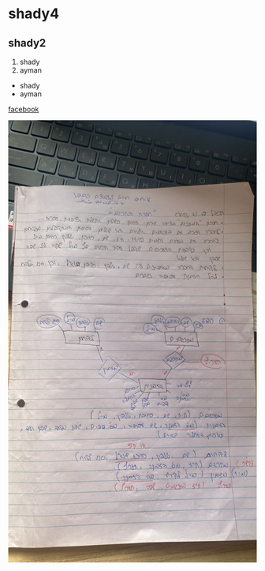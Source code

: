 # shady4
## shady2

1. shady
2. ayman

- shady
- ayman

[facebook](https://www.facebook.com/)

![wadyftaltkshoret](https://github.com/shadygaban4/shady4/blob/main/WhatsApp%20Image%202024-03-10%20at%2015.31.13_99b6db29.jpg)

